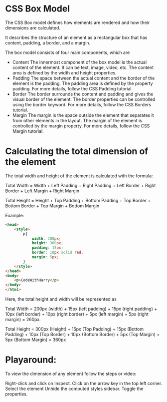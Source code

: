 # CSS Box Model
The CSS Box model defines how elements are rendered and how their dimensions are calculated.

It describes the structure of an element as a rectangular box that has content, padding, a border, and a margin.

The box model consists of four main components, which are

- Content
The innermost component of the box model is the actual content of the element. It can be text, image, video, etc.
The content area is defined by the width and height properties.
- Padding
The space between the actual content and the border of the element is the padding.
The padding area is defined by the property padding. For more details, follow the CSS Padding tutorial.
- Border
The border surrounds the content and padding and gives the visual border of the element.
The border properties can be controlled using the border keyword. For more details, follow the CSS Borders tutorial.
- Margin
The margin is the space outside the element that separates it from other elements in the layout.
The margin of the element is controlled by the margin property. For more details, follow the CSS Margin tutorial.
 


# Calculating the total dimension of the element
The total width and height of the element is calculated with the formula:

Total Width = Width + Left Padding + Right Padding + Left Border + Right Border + Left Margin + Right Margin

Total Height = Height + Top Padding + Bottom Padding + Top Border + Bottom Border + Top Margin + Bottom Margin

Example:

```html
<head>
    <style>
        p{
            width: 200px;
            height: 300px;
            padding: 15px;
            border: 10px solid red;
            margin: 5px;
        }
    </style>
</head>
<body>
    <p>CodeWithHarry</p>
</body>
</html>
```
Here, the total height and width will be represented as

Total Width = 200px (width) + 15px (left padding) + 15px (right padding) + 10px (left border) + 10px (right border) + 5px (left margin) + 5px (right margin) = 260px.

Total Height = 300px (Height) + 15px (Top Padding) + 15px (Bottom Padding) + 10px (Top Border) + 10px (Bottom Border) + 5px (Top Margin) + 5px (Bottom Margin) = 360px

 

# Playaround:
To view the dimension of any element follow the steps or video:

Right-click and click on Inspect.
Click on the arrow key in the top left corner.
Select the element
Unhide the computed styles sidebar.
Toggle the properties.
